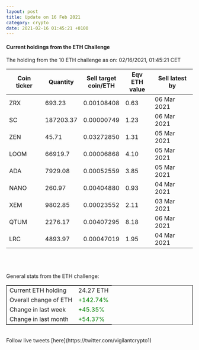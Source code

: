 ```yaml
---
layout: post
title: Update on 16 Feb 2021
category: crypto
date: 2021-02-16 01:45:21 +0100
---
```

<!-- Global site tag (gtag.js) - Google Analytics -->
<script async src="https://www.googletagmanager.com/gtag/js?id=UA-103831149-5"></script>
<script>
  window.dataLayer = window.dataLayer || [];
  function gtag(){dataLayer.push(arguments);}
  gtag('js', new Date());

  gtag('config', 'UA-103831149-5');
</script>


#### Current holdings from the ETH Challenge

The holding from the 10 ETH challenge as on: 02/16/2021, 01:45:21 CET

|Coin ticker|Quantity|Sell target<br>coin/ETH|Eqv ETH<br>value|Sell latest by|
|-----------|--------|-----------|-----------|--------------|
ZRX|693.23|  0.00108408|0.63|06 Mar 2021|
SC|187203.37|  0.00000749|1.23|06 Mar 2021|
ZEN|45.71|  0.03272850|1.31|05 Mar 2021|
LOOM|66919.7|  0.00006868|4.10|05 Mar 2021|
ADA|7929.08|  0.00052559|3.85|05 Mar 2021|
NANO|260.97|  0.00404880|0.93|04 Mar 2021|
XEM|9802.85|  0.00023552|2.11|03 Mar 2021|
QTUM|2276.17|  0.00407295|8.18|06 Mar 2021|
LRC|4893.97|  0.00047019|1.95|04 Mar 2021|

<br>
<br>
<br>
General stats from the ETH challenge:

<table style="border:1px solid black;margin-left:auto;margin-right:auto;">
	<tbody>
	<tr>
		<td>Current ETH holding</td>
		<td>     24.27 ETH</td>
	</tr>
	<tr>
		<td>Overall change of ETH</td>
		<td><font color="green">+142.74%</font></td>
	</tr>
	<tr>
		<td>Change in last week</td>
		<td><font color="green">+45.35%</font></td>
	</tr>
	<tr>
		<td>Change in last month</td>
		<td><font color="green">+54.37%</font></td>
	</tr>
	</tbody>
</table>

<br>
Follow live tweets [here](https://twitter.com/vigilantcrypto1)
<br>
<br>